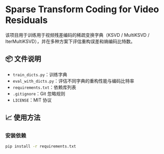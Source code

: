 # Sparse Transform Coding for Video Residuals

该项目用于训练用于视频残差编码的稀疏变换字典（KSVD / MultiKSVD / IterMultiKSVD），并在多种方案下评估重构误差和熵编码比特数。

## 📦 文件说明

- `train_dicts.py`：训练字典
- `eval_with_dicts.py`：评估不同字典的重构性能与编码比特率
- `requirements.txt`：依赖库列表
- `.gitignore`：Git 忽略规则
- `LICENSE`：MIT 协议

## 📈 使用方法

### 安装依赖

```bash
pip install -r requirements.txt
